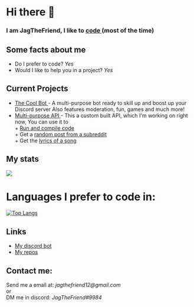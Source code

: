 <h1> 
    Hi there 👋
</h1>

<h3> 
        I am JagTheFriend, I like to     
    <a href="https://dis.gd/threads">
        code
    </a> 
        (most of the time)
</h3> 

<h2>
    Some facts about me
</h2>
<ul>
  <li>
    Do I prefer to code? 
        <i>Yes</i></li>
  <li>
    Would I like to help you in a project? 
        <i>Yes</i>
  </li>
</ul>

<h2>Current Projects</h2>
<ul>
  <li>
    <a href="https://sites.google.com/view/the-cool-bot/home">
        The Cool Bot 
    </a> - 
        A multi-purpose bot ready to skill up and boost up your Discord server
        Also features moderation, fun, games and much more!
  </li>
  <li>
    <a href="https://github.com/JagTheFriend/APICode">
        Multi-purpose API
    </a> - 
        This a custom built API, which I'm working on right now, You can use it to 
            <br>
            + <a href="https://github.com/JagTheFriend/APICode#compile-api"> Run and compile code</a><br>
            + Get a <a href="https://github.com/JagTheFriend/APICode#reddit-api"> random post from a subreddit</a><br>
            + Get the <a href="https://github.com/JagTheFriend/APICode#lyrics-api"> lyrics of a song</a><br>
  </li>
</ul>

<h2>
  My stats
</h2>

<img src="https://github-readme-stats.vercel.app/api?username=JagTheFriend&&show_icons=true&title_color=ffffff&icon_color=bb2acf&text_color=7289da&bg_color=121212">

# Languages I prefer to code in:
[![Top Langs](https://github-readme-stats.vercel.app/api/top-langs/?username=JagTheFriend&layout=compact&theme=tokyonight)](https://github.com/anuraghazra/github-readme-stats)

<h2>
  Links
</h2>

<ul>
  <li>
    <a href="https://discord.com/oauth2/authorize?client_id=787331712601686017&permissions=2147483639&scope=bot">
      My discord bot
    </a> 
  </li>
  <li>
    <a href="https://github.com/JagTheFriend?tab=repositories">
      My repos
    </a>
  </li>
</ul>

<h2> 
Contact me:
</h2>
Send me a email at: <i>jagthefriend12@gmail.com</i>
<br>
or
<br>
DM me in discord: <i>JagTheFriend#9984</i>
